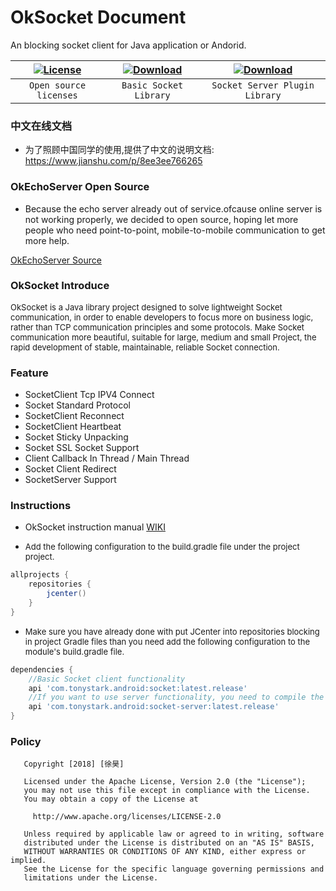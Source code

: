 # OkSocket Document
An blocking socket client for Java application or Andorid.

| [![License](https://img.shields.io/badge/license-Apache%202-green.svg)](https://www.apache.org/licenses/LICENSE-2.0) | [![Download](https://api.bintray.com/packages/xuuhaoo/maven/OkSocket/images/download.svg)](https://bintray.com/xuuhaoo/maven/OkSocket/_latestVersion) | [![Download](https://api.bintray.com/packages/xuuhaoo/maven/ServerImpl/images/download.svg)](https://bintray.com/xuuhaoo/maven/ServerImpl/_latestVersion) |
| :------: | :------: | :------: |
| `Open source licenses` | `Basic Socket Library` | `Socket Server Plugin Library` |


### 中文在线文档
* 为了照顾中国同学的使用,提供了中文的说明文档:
https://www.jianshu.com/p/8ee3ee766265

### OkEchoServer Open Source
* Because the echo server already out of service.ofcause online server is not working properly, we decided to open source, hoping let more people who need point-to-point, mobile-to-mobile communication to get more help.

[OkEchoServer Source](https://github.com/xuuhaoo/OkEchoServer)

### OkSocket Introduce
<font size=2>
OkSocket is a Java library project designed to solve lightweight Socket communication, in order to enable developers to focus more on business logic, rather than TCP communication principles and some protocols. Make Socket communication more beautiful, suitable for large, medium and small Project, the rapid development of stable, maintainable, reliable Socket connection.
</font>

### Feature
- SocketClient Tcp IPV4 Connect
- Socket Standard Protocol 
- SocketClient Reconnect
- SocketClient Heartbeat 
- Socket Sticky Unpacking
- Socket SSL Socket Support
- Client Callback In Thread / Main Thread
- Socket Client Redirect
- SocketServer Support


### Instructions

* OkSocket instruction manual [WIKI](https://github.com/xuuhaoo/OkSocket/wiki/What-Is-OkSocket-Is)

* <font size=2>Add the following configuration to the build.gradle file under the project project.</font>
    
```groovy
allprojects {
    repositories {
        jcenter()
    }
}
```
* <font size=2>Make sure you have already done with put JCenter into repositories blocking in project Gradle files than you need add the following configuration to the module's build.gradle file.</font>

```groovy
dependencies {
	//Basic Socket client functionality
	api 'com.tonystark.android:socket:latest.release'
	//If you want to use server functionality, you need to compile the following libraries
	api 'com.tonystark.android:socket-server:latest.release'
}
```

### Policy

```
   Copyright [2018] [徐昊]

   Licensed under the Apache License, Version 2.0 (the "License");
   you may not use this file except in compliance with the License.
   You may obtain a copy of the License at

     http://www.apache.org/licenses/LICENSE-2.0

   Unless required by applicable law or agreed to in writing, software
   distributed under the License is distributed on an "AS IS" BASIS,
   WITHOUT WARRANTIES OR CONDITIONS OF ANY KIND, either express or implied.
   See the License for the specific language governing permissions and
   limitations under the License.
```



















